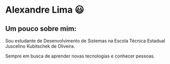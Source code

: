 
# Alexandre Lima 😃
## Um pouco sobre mim:
Sou estudante de Desenvolvimento de Sistemas na Escola Técnica Estadual Juscelino Kubitschek de Oliveira.

Sempre em busca de aprender novas tecnologias e conhecer pessoas.
